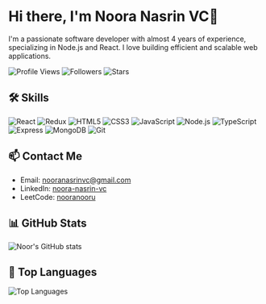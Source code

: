 # Hi there, I'm Noora Nasrin VC👋

I'm a passionate software developer with almost 4 years of experience, specializing in Node.js and React. I love building efficient and scalable web applications.

![Profile Views](https://komarev.com/ghpvc/?username=nooranasrin&color=blueviolet)
![Followers](https://img.shields.io/github/followers/nooranasrin?label=Followers&style=social)
![Stars](https://img.shields.io/github/stars/nooranasrin?label=Stars&style=social)

## 🛠 Skills

![React](https://img.shields.io/badge/-React-61DAFB?logo=react&logoColor=white&style=for-the-badge)
![Redux](https://img.shields.io/badge/-Redux-764ABC?logo=redux&logoColor=white&style=for-the-badge)
![HTML5](https://img.shields.io/badge/-HTML5-E34F26?logo=html5&logoColor=white&style=for-the-badge)
![CSS3](https://img.shields.io/badge/-CSS3-1572B6?logo=css3&logoColor=white&style=for-the-badge)
![JavaScript](https://img.shields.io/badge/-JavaScript-F7DF1E?logo=javascript&logoColor=black&style=for-the-badge)
![Node.js](https://img.shields.io/badge/-Node.js-339933?logo=node.js&logoColor=white&style=for-the-badge)
![TypeScript](https://img.shields.io/badge/-TypeScript-3178C6?logo=typescript&logoColor=white&style=for-the-badge)
![Express](https://img.shields.io/badge/-Express-000000?logo=express&logoColor=white&style=for-the-badge)
![MongoDB](https://img.shields.io/badge/-MongoDB-47A248?logo=mongodb&logoColor=white&style=for-the-badge)
![Git](https://img.shields.io/badge/-Git-F05032?logo=git&logoColor=white&style=for-the-badge)

## 📫 Contact Me

- Email: nooranasrinvc@gmail.com
- LinkedIn: [noora-nasrin-vc](https://www.linkedin.com/in/noora-nasrin-vc-161058201/)
- LeetCode: [nooranooru](https://leetcode.com/u/nooranooru/)

## 📊 GitHub Stats

![Noor's GitHub stats](https://github-readme-stats.vercel.app/api?username=nooranasrin&show_icons=true&theme=dark)

## 🌟 Top Languages

![Top Languages](https://github-readme-stats.vercel.app/api/top-langs/?username=nooranasrin&layout=compact&theme=dark)
